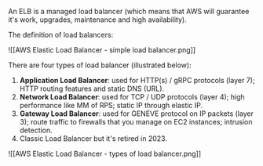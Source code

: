 An ELB is a managed load balancer (which means that AWS will guarantee it's work, upgrades, maintenance and high availability).

The definition of load balancers:

![[AWS Elastic Load Balancer - simple load balancer.png]]

There are four types of load balancer (illustrated below):
1. **Application Load Balancer**: used for HTTP(s) / gRPC protocols (layer 7); HTTP routing features and static DNS (URL).
2. **Network Load Balancer**: used for TCP / UDP protocols (layer 4); high performance like MM of RPS; static IP through elastic IP.
3. **Gateway Load Balancer**: used for GENEVE protocol on IP packets (layer 3); route traffic to firewalls that you manage on EC2 instances; intrusion detection.
4. Classic Load Balancer but it's retired in 2023.

![[AWS Elastic Load Balancer - types of load balancer.png]]